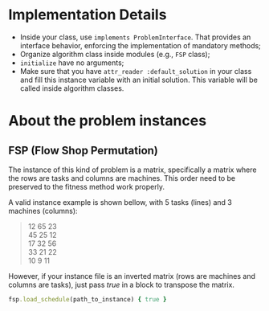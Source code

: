 # Implementation Details

  * Inside your class, use `implements ProblemInterface`. That provides an interface behavior, enforcing
  the implementation of mandatory methods;
  * Organize algorithm class inside modules (e.g., `FSP` class);
  * `initialize` have no arguments;
  * Make sure that you have `attr_reader :default_solution` in your class and fill this instance variable with an initial solution. This variable will be called inside algorithm classes.  

# About the problem instances

## FSP (Flow Shop Permutation)
The instance of this kind of problem is a matrix, specifically a matrix where the rows are tasks and columns are machines. This order need to be preserved to the fitness method work properly.

A valid instance example is shown bellow, with 5 tasks (lines) and 3 machines (columns):

> 12 65 23 <br>
> 45 25 12 <br>
> 17 32 56 <br>
> 33 21 22 <br>
> 10 9 11 <br>

However, if your instance file is an inverted matrix (rows are machines and columns are tasks), just pass *true* in a block to transpose the matrix.

```ruby
fsp.load_schedule(path_to_instance) { true }
```
